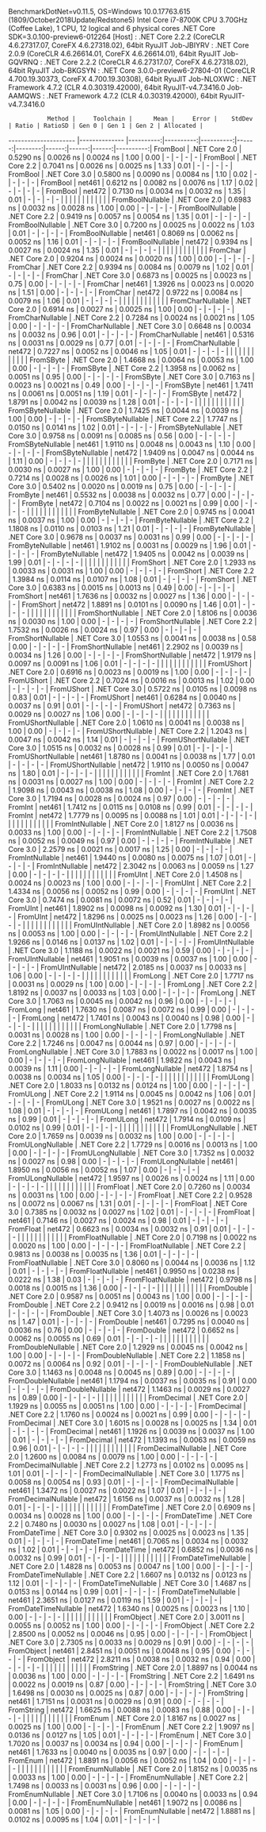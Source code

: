 
BenchmarkDotNet=v0.11.5, OS=Windows 10.0.17763.615 (1809/October2018Update/Redstone5)
Intel Core i7-8700K CPU 3.70GHz (Coffee Lake), 1 CPU, 12 logical and 6 physical cores
.NET Core SDK=3.0.100-preview6-012264
  [Host]     : .NET Core 2.2.2 (CoreCLR 4.6.27317.07, CoreFX 4.6.27318.02), 64bit RyuJIT
  Job-JBIYRV : .NET Core 2.0.9 (CoreCLR 4.6.26614.01, CoreFX 4.6.26614.01), 64bit RyuJIT
  Job-GQVRNQ : .NET Core 2.2.2 (CoreCLR 4.6.27317.07, CoreFX 4.6.27318.02), 64bit RyuJIT
  Job-BKGSYN : .NET Core 3.0.0-preview6-27804-01 (CoreCLR 4.700.19.30373, CoreFX 4.700.19.30308), 64bit RyuJIT
  Job-NLOXWC : .NET Framework 4.7.2 (CLR 4.0.30319.42000), 64bit RyuJIT-v4.7.3416.0
  Job-AAMQWS : .NET Framework 4.7.2 (CLR 4.0.30319.42000), 64bit RyuJIT-v4.7.3416.0


               Method |     Toolchain |      Mean |     Error |    StdDev | Ratio | RatioSD | Gen 0 | Gen 1 | Gen 2 | Allocated |
--------------------- |-------------- |----------:|----------:|----------:|------:|--------:|------:|------:|------:|----------:|
             FromBool | .NET Core 2.0 | 0.5290 ns | 0.0026 ns | 0.0024 ns |  1.00 |    0.00 |     - |     - |     - |         - |
             FromBool | .NET Core 2.2 | 0.7041 ns | 0.0026 ns | 0.0025 ns |  1.33 |    0.01 |     - |     - |     - |         - |
             FromBool | .NET Core 3.0 | 0.5800 ns | 0.0090 ns | 0.0084 ns |  1.10 |    0.02 |     - |     - |     - |         - |
             FromBool |        net461 | 0.6212 ns | 0.0082 ns | 0.0076 ns |  1.17 |    0.02 |     - |     - |     - |         - |
             FromBool |        net472 | 0.7130 ns | 0.0034 ns | 0.0032 ns |  1.35 |    0.01 |     - |     - |     - |         - |
                      |               |           |           |           |       |         |       |       |       |           |
     FromBoolNullable | .NET Core 2.0 | 0.6983 ns | 0.0032 ns | 0.0028 ns |  1.00 |    0.00 |     - |     - |     - |         - |
     FromBoolNullable | .NET Core 2.2 | 0.9419 ns | 0.0057 ns | 0.0054 ns |  1.35 |    0.01 |     - |     - |     - |         - |
     FromBoolNullable | .NET Core 3.0 | 0.7200 ns | 0.0025 ns | 0.0022 ns |  1.03 |    0.01 |     - |     - |     - |         - |
     FromBoolNullable |        net461 | 0.8069 ns | 0.0062 ns | 0.0052 ns |  1.16 |    0.01 |     - |     - |     - |         - |
     FromBoolNullable |        net472 | 0.9394 ns | 0.0027 ns | 0.0024 ns |  1.35 |    0.01 |     - |     - |     - |         - |
                      |               |           |           |           |       |         |       |       |       |           |
             FromChar | .NET Core 2.0 | 0.9204 ns | 0.0024 ns | 0.0020 ns |  1.00 |    0.00 |     - |     - |     - |         - |
             FromChar | .NET Core 2.2 | 0.9394 ns | 0.0084 ns | 0.0079 ns |  1.02 |    0.01 |     - |     - |     - |         - |
             FromChar | .NET Core 3.0 | 0.6873 ns | 0.0025 ns | 0.0023 ns |  0.75 |    0.00 |     - |     - |     - |         - |
             FromChar |        net461 | 1.3926 ns | 0.0023 ns | 0.0020 ns |  1.51 |    0.00 |     - |     - |     - |         - |
             FromChar |        net472 | 0.9722 ns | 0.0084 ns | 0.0079 ns |  1.06 |    0.01 |     - |     - |     - |         - |
                      |               |           |           |           |       |         |       |       |       |           |
     FromCharNullable | .NET Core 2.0 | 0.6914 ns | 0.0027 ns | 0.0025 ns |  1.00 |    0.00 |     - |     - |     - |         - |
     FromCharNullable | .NET Core 2.2 | 0.7284 ns | 0.0024 ns | 0.0021 ns |  1.05 |    0.00 |     - |     - |     - |         - |
     FromCharNullable | .NET Core 3.0 | 0.6648 ns | 0.0034 ns | 0.0032 ns |  0.96 |    0.01 |     - |     - |     - |         - |
     FromCharNullable |        net461 | 0.5316 ns | 0.0031 ns | 0.0029 ns |  0.77 |    0.01 |     - |     - |     - |         - |
     FromCharNullable |        net472 | 0.7227 ns | 0.0052 ns | 0.0046 ns |  1.05 |    0.01 |     - |     - |     - |         - |
                      |               |           |           |           |       |         |       |       |       |           |
            FromSByte | .NET Core 2.0 | 1.4668 ns | 0.0064 ns | 0.0053 ns |  1.00 |    0.00 |     - |     - |     - |         - |
            FromSByte | .NET Core 2.2 | 1.3958 ns | 0.0062 ns | 0.0051 ns |  0.95 |    0.00 |     - |     - |     - |         - |
            FromSByte | .NET Core 3.0 | 0.7163 ns | 0.0023 ns | 0.0021 ns |  0.49 |    0.00 |     - |     - |     - |         - |
            FromSByte |        net461 | 1.7411 ns | 0.0061 ns | 0.0051 ns |  1.19 |    0.01 |     - |     - |     - |         - |
            FromSByte |        net472 | 1.8791 ns | 0.0042 ns | 0.0039 ns |  1.28 |    0.01 |     - |     - |     - |         - |
                      |               |           |           |           |       |         |       |       |       |           |
    FromSByteNullable | .NET Core 2.0 | 1.7425 ns | 0.0044 ns | 0.0039 ns |  1.00 |    0.00 |     - |     - |     - |         - |
    FromSByteNullable | .NET Core 2.2 | 1.7747 ns | 0.0150 ns | 0.0141 ns |  1.02 |    0.01 |     - |     - |     - |         - |
    FromSByteNullable | .NET Core 3.0 | 0.9758 ns | 0.0091 ns | 0.0085 ns |  0.56 |    0.00 |     - |     - |     - |         - |
    FromSByteNullable |        net461 | 1.9110 ns | 0.0048 ns | 0.0043 ns |  1.10 |    0.00 |     - |     - |     - |         - |
    FromSByteNullable |        net472 | 1.9409 ns | 0.0047 ns | 0.0044 ns |  1.11 |    0.00 |     - |     - |     - |         - |
                      |               |           |           |           |       |         |       |       |       |           |
             FromByte | .NET Core 2.0 | 0.7171 ns | 0.0030 ns | 0.0027 ns |  1.00 |    0.00 |     - |     - |     - |         - |
             FromByte | .NET Core 2.2 | 0.7214 ns | 0.0028 ns | 0.0026 ns |  1.01 |    0.00 |     - |     - |     - |         - |
             FromByte | .NET Core 3.0 | 0.5402 ns | 0.0020 ns | 0.0019 ns |  0.75 |    0.00 |     - |     - |     - |         - |
             FromByte |        net461 | 0.5532 ns | 0.0038 ns | 0.0032 ns |  0.77 |    0.00 |     - |     - |     - |         - |
             FromByte |        net472 | 0.7104 ns | 0.0022 ns | 0.0021 ns |  0.99 |    0.00 |     - |     - |     - |         - |
                      |               |           |           |           |       |         |       |       |       |           |
     FromByteNullable | .NET Core 2.0 | 0.9745 ns | 0.0041 ns | 0.0037 ns |  1.00 |    0.00 |     - |     - |     - |         - |
     FromByteNullable | .NET Core 2.2 | 1.1808 ns | 0.0110 ns | 0.0103 ns |  1.21 |    0.01 |     - |     - |     - |         - |
     FromByteNullable | .NET Core 3.0 | 0.9678 ns | 0.0037 ns | 0.0031 ns |  0.99 |    0.00 |     - |     - |     - |         - |
     FromByteNullable |        net461 | 1.9102 ns | 0.0031 ns | 0.0029 ns |  1.96 |    0.01 |     - |     - |     - |         - |
     FromByteNullable |        net472 | 1.9405 ns | 0.0042 ns | 0.0039 ns |  1.99 |    0.01 |     - |     - |     - |         - |
                      |               |           |           |           |       |         |       |       |       |           |
            FromShort | .NET Core 2.0 | 1.2933 ns | 0.0033 ns | 0.0031 ns |  1.00 |    0.00 |     - |     - |     - |         - |
            FromShort | .NET Core 2.2 | 1.3984 ns | 0.0114 ns | 0.0107 ns |  1.08 |    0.01 |     - |     - |     - |         - |
            FromShort | .NET Core 3.0 | 0.6383 ns | 0.0015 ns | 0.0013 ns |  0.49 |    0.00 |     - |     - |     - |         - |
            FromShort |        net461 | 1.7636 ns | 0.0032 ns | 0.0027 ns |  1.36 |    0.00 |     - |     - |     - |         - |
            FromShort |        net472 | 1.8891 ns | 0.0101 ns | 0.0090 ns |  1.46 |    0.01 |     - |     - |     - |         - |
                      |               |           |           |           |       |         |       |       |       |           |
    FromShortNullable | .NET Core 2.0 | 1.8106 ns | 0.0036 ns | 0.0030 ns |  1.00 |    0.00 |     - |     - |     - |         - |
    FromShortNullable | .NET Core 2.2 | 1.7532 ns | 0.0026 ns | 0.0024 ns |  0.97 |    0.00 |     - |     - |     - |         - |
    FromShortNullable | .NET Core 3.0 | 1.0553 ns | 0.0041 ns | 0.0038 ns |  0.58 |    0.00 |     - |     - |     - |         - |
    FromShortNullable |        net461 | 2.2902 ns | 0.0039 ns | 0.0034 ns |  1.26 |    0.00 |     - |     - |     - |         - |
    FromShortNullable |        net472 | 1.9179 ns | 0.0097 ns | 0.0091 ns |  1.06 |    0.01 |     - |     - |     - |         - |
                      |               |           |           |           |       |         |       |       |       |           |
           FromUShort | .NET Core 2.0 | 0.6916 ns | 0.0023 ns | 0.0019 ns |  1.00 |    0.00 |     - |     - |     - |         - |
           FromUShort | .NET Core 2.2 | 0.7024 ns | 0.0016 ns | 0.0013 ns |  1.02 |    0.00 |     - |     - |     - |         - |
           FromUShort | .NET Core 3.0 | 0.5722 ns | 0.0105 ns | 0.0098 ns |  0.83 |    0.01 |     - |     - |     - |         - |
           FromUShort |        net461 | 0.6284 ns | 0.0040 ns | 0.0037 ns |  0.91 |    0.01 |     - |     - |     - |         - |
           FromUShort |        net472 | 0.7363 ns | 0.0029 ns | 0.0027 ns |  1.06 |    0.00 |     - |     - |     - |         - |
                      |               |           |           |           |       |         |       |       |       |           |
   FromUShortNullable | .NET Core 2.0 | 1.0610 ns | 0.0041 ns | 0.0038 ns |  1.00 |    0.00 |     - |     - |     - |         - |
   FromUShortNullable | .NET Core 2.2 | 1.2043 ns | 0.0047 ns | 0.0042 ns |  1.14 |    0.01 |     - |     - |     - |         - |
   FromUShortNullable | .NET Core 3.0 | 1.0515 ns | 0.0032 ns | 0.0028 ns |  0.99 |    0.01 |     - |     - |     - |         - |
   FromUShortNullable |        net461 | 1.8780 ns | 0.0041 ns | 0.0038 ns |  1.77 |    0.01 |     - |     - |     - |         - |
   FromUShortNullable |        net472 | 1.9110 ns | 0.0050 ns | 0.0047 ns |  1.80 |    0.01 |     - |     - |     - |         - |
                      |               |           |           |           |       |         |       |       |       |           |
              FromInt | .NET Core 2.0 | 1.7681 ns | 0.0031 ns | 0.0027 ns |  1.00 |    0.00 |     - |     - |     - |         - |
              FromInt | .NET Core 2.2 | 1.9098 ns | 0.0043 ns | 0.0038 ns |  1.08 |    0.00 |     - |     - |     - |         - |
              FromInt | .NET Core 3.0 | 1.7194 ns | 0.0028 ns | 0.0024 ns |  0.97 |    0.00 |     - |     - |     - |         - |
              FromInt |        net461 | 1.7412 ns | 0.0115 ns | 0.0108 ns |  0.99 |    0.01 |     - |     - |     - |         - |
              FromInt |        net472 | 1.7779 ns | 0.0095 ns | 0.0088 ns |  1.01 |    0.01 |     - |     - |     - |         - |
                      |               |           |           |           |       |         |       |       |       |           |
      FromIntNullable | .NET Core 2.0 | 1.8127 ns | 0.0036 ns | 0.0033 ns |  1.00 |    0.00 |     - |     - |     - |         - |
      FromIntNullable | .NET Core 2.2 | 1.7508 ns | 0.0052 ns | 0.0049 ns |  0.97 |    0.00 |     - |     - |     - |         - |
      FromIntNullable | .NET Core 3.0 | 2.2579 ns | 0.0021 ns | 0.0017 ns |  1.25 |    0.00 |     - |     - |     - |         - |
      FromIntNullable |        net461 | 1.9440 ns | 0.0080 ns | 0.0075 ns |  1.07 |    0.01 |     - |     - |     - |         - |
      FromIntNullable |        net472 | 2.3042 ns | 0.0063 ns | 0.0059 ns |  1.27 |    0.00 |     - |     - |     - |         - |
                      |               |           |           |           |       |         |       |       |       |           |
             FromUInt | .NET Core 2.0 | 1.4508 ns | 0.0024 ns | 0.0023 ns |  1.00 |    0.00 |     - |     - |     - |         - |
             FromUInt | .NET Core 2.2 | 1.4334 ns | 0.0056 ns | 0.0052 ns |  0.99 |    0.00 |     - |     - |     - |         - |
             FromUInt | .NET Core 3.0 | 0.7474 ns | 0.0081 ns | 0.0072 ns |  0.52 |    0.01 |     - |     - |     - |         - |
             FromUInt |        net461 | 1.8902 ns | 0.0098 ns | 0.0092 ns |  1.30 |    0.01 |     - |     - |     - |         - |
             FromUInt |        net472 | 1.8296 ns | 0.0025 ns | 0.0023 ns |  1.26 |    0.00 |     - |     - |     - |         - |
                      |               |           |           |           |       |         |       |       |       |           |
     FromUIntNullable | .NET Core 2.0 | 1.8982 ns | 0.0056 ns | 0.0053 ns |  1.00 |    0.00 |     - |     - |     - |         - |
     FromUIntNullable | .NET Core 2.2 | 1.9266 ns | 0.0146 ns | 0.0137 ns |  1.02 |    0.01 |     - |     - |     - |         - |
     FromUIntNullable | .NET Core 3.0 | 1.1188 ns | 0.0022 ns | 0.0021 ns |  0.59 |    0.00 |     - |     - |     - |         - |
     FromUIntNullable |        net461 | 1.9051 ns | 0.0039 ns | 0.0037 ns |  1.00 |    0.00 |     - |     - |     - |         - |
     FromUIntNullable |        net472 | 2.0185 ns | 0.0037 ns | 0.0033 ns |  1.06 |    0.00 |     - |     - |     - |         - |
                      |               |           |           |           |       |         |       |       |       |           |
             FromLong | .NET Core 2.0 | 1.7717 ns | 0.0031 ns | 0.0029 ns |  1.00 |    0.00 |     - |     - |     - |         - |
             FromLong | .NET Core 2.2 | 1.8192 ns | 0.0037 ns | 0.0033 ns |  1.03 |    0.00 |     - |     - |     - |         - |
             FromLong | .NET Core 3.0 | 1.7063 ns | 0.0045 ns | 0.0042 ns |  0.96 |    0.00 |     - |     - |     - |         - |
             FromLong |        net461 | 1.7630 ns | 0.0087 ns | 0.0072 ns |  0.99 |    0.00 |     - |     - |     - |         - |
             FromLong |        net472 | 1.7401 ns | 0.0043 ns | 0.0040 ns |  0.98 |    0.00 |     - |     - |     - |         - |
                      |               |           |           |           |       |         |       |       |       |           |
     FromLongNullable | .NET Core 2.0 | 1.7798 ns | 0.0031 ns | 0.0028 ns |  1.00 |    0.00 |     - |     - |     - |         - |
     FromLongNullable | .NET Core 2.2 | 1.7246 ns | 0.0047 ns | 0.0044 ns |  0.97 |    0.00 |     - |     - |     - |         - |
     FromLongNullable | .NET Core 3.0 | 1.7883 ns | 0.0022 ns | 0.0017 ns |  1.00 |    0.00 |     - |     - |     - |         - |
     FromLongNullable |        net461 | 1.9822 ns | 0.0043 ns | 0.0039 ns |  1.11 |    0.00 |     - |     - |     - |         - |
     FromLongNullable |        net472 | 1.8754 ns | 0.0038 ns | 0.0034 ns |  1.05 |    0.00 |     - |     - |     - |         - |
                      |               |           |           |           |       |         |       |       |       |           |
            FromULong | .NET Core 2.0 | 1.8033 ns | 0.0132 ns | 0.0124 ns |  1.00 |    0.00 |     - |     - |     - |         - |
            FromULong | .NET Core 2.2 | 1.9114 ns | 0.0045 ns | 0.0042 ns |  1.06 |    0.01 |     - |     - |     - |         - |
            FromULong | .NET Core 3.0 | 1.9521 ns | 0.0027 ns | 0.0022 ns |  1.08 |    0.01 |     - |     - |     - |         - |
            FromULong |        net461 | 1.7897 ns | 0.0042 ns | 0.0035 ns |  0.99 |    0.01 |     - |     - |     - |         - |
            FromULong |        net472 | 1.7914 ns | 0.0109 ns | 0.0102 ns |  0.99 |    0.01 |     - |     - |     - |         - |
                      |               |           |           |           |       |         |       |       |       |           |
    FromULongNullable | .NET Core 2.0 | 1.7659 ns | 0.0039 ns | 0.0032 ns |  1.00 |    0.00 |     - |     - |     - |         - |
    FromULongNullable | .NET Core 2.2 | 1.7729 ns | 0.0016 ns | 0.0013 ns |  1.00 |    0.00 |     - |     - |     - |         - |
    FromULongNullable | .NET Core 3.0 | 1.7352 ns | 0.0032 ns | 0.0027 ns |  0.98 |    0.00 |     - |     - |     - |         - |
    FromULongNullable |        net461 | 1.8950 ns | 0.0056 ns | 0.0052 ns |  1.07 |    0.00 |     - |     - |     - |         - |
    FromULongNullable |        net472 | 1.9597 ns | 0.0026 ns | 0.0024 ns |  1.11 |    0.00 |     - |     - |     - |         - |
                      |               |           |           |           |       |         |       |       |       |           |
            FromFloat | .NET Core 2.0 | 0.7260 ns | 0.0034 ns | 0.0031 ns |  1.00 |    0.00 |     - |     - |     - |         - |
            FromFloat | .NET Core 2.2 | 0.9528 ns | 0.0072 ns | 0.0067 ns |  1.31 |    0.01 |     - |     - |     - |         - |
            FromFloat | .NET Core 3.0 | 0.7385 ns | 0.0032 ns | 0.0027 ns |  1.02 |    0.01 |     - |     - |     - |         - |
            FromFloat |        net461 | 0.7146 ns | 0.0027 ns | 0.0024 ns |  0.98 |    0.01 |     - |     - |     - |         - |
            FromFloat |        net472 | 0.6623 ns | 0.0034 ns | 0.0032 ns |  0.91 |    0.01 |     - |     - |     - |         - |
                      |               |           |           |           |       |         |       |       |       |           |
    FromFloatNullable | .NET Core 2.0 | 0.7198 ns | 0.0022 ns | 0.0020 ns |  1.00 |    0.00 |     - |     - |     - |         - |
    FromFloatNullable | .NET Core 2.2 | 0.9813 ns | 0.0038 ns | 0.0035 ns |  1.36 |    0.01 |     - |     - |     - |         - |
    FromFloatNullable | .NET Core 3.0 | 0.8060 ns | 0.0044 ns | 0.0036 ns |  1.12 |    0.01 |     - |     - |     - |         - |
    FromFloatNullable |        net461 | 0.9950 ns | 0.0238 ns | 0.0222 ns |  1.38 |    0.03 |     - |     - |     - |         - |
    FromFloatNullable |        net472 | 0.9798 ns | 0.0018 ns | 0.0015 ns |  1.36 |    0.00 |     - |     - |     - |         - |
                      |               |           |           |           |       |         |       |       |       |           |
           FromDouble | .NET Core 2.0 | 0.9587 ns | 0.0051 ns | 0.0043 ns |  1.00 |    0.00 |     - |     - |     - |         - |
           FromDouble | .NET Core 2.2 | 0.9412 ns | 0.0019 ns | 0.0016 ns |  0.98 |    0.01 |     - |     - |     - |         - |
           FromDouble | .NET Core 3.0 | 1.4073 ns | 0.0026 ns | 0.0023 ns |  1.47 |    0.01 |     - |     - |     - |         - |
           FromDouble |        net461 | 0.7295 ns | 0.0040 ns | 0.0036 ns |  0.76 |    0.00 |     - |     - |     - |         - |
           FromDouble |        net472 | 0.6652 ns | 0.0062 ns | 0.0055 ns |  0.69 |    0.01 |     - |     - |     - |         - |
                      |               |           |           |           |       |         |       |       |       |           |
   FromDoubleNullable | .NET Core 2.0 | 1.2929 ns | 0.0045 ns | 0.0042 ns |  1.00 |    0.00 |     - |     - |     - |         - |
   FromDoubleNullable | .NET Core 2.2 | 1.1858 ns | 0.0072 ns | 0.0064 ns |  0.92 |    0.01 |     - |     - |     - |         - |
   FromDoubleNullable | .NET Core 3.0 | 1.1463 ns | 0.0048 ns | 0.0045 ns |  0.89 |    0.00 |     - |     - |     - |         - |
   FromDoubleNullable |        net461 | 1.1794 ns | 0.0037 ns | 0.0035 ns |  0.91 |    0.00 |     - |     - |     - |         - |
   FromDoubleNullable |        net472 | 1.1463 ns | 0.0029 ns | 0.0027 ns |  0.89 |    0.00 |     - |     - |     - |         - |
                      |               |           |           |           |       |         |       |       |       |           |
          FromDecimal | .NET Core 2.0 | 1.1929 ns | 0.0055 ns | 0.0051 ns |  1.00 |    0.00 |     - |     - |     - |         - |
          FromDecimal | .NET Core 2.2 | 1.1760 ns | 0.0024 ns | 0.0021 ns |  0.99 |    0.00 |     - |     - |     - |         - |
          FromDecimal | .NET Core 3.0 | 1.6015 ns | 0.0028 ns | 0.0025 ns |  1.34 |    0.01 |     - |     - |     - |         - |
          FromDecimal |        net461 | 1.1926 ns | 0.0039 ns | 0.0037 ns |  1.00 |    0.01 |     - |     - |     - |         - |
          FromDecimal |        net472 | 1.1393 ns | 0.0063 ns | 0.0059 ns |  0.96 |    0.01 |     - |     - |     - |         - |
                      |               |           |           |           |       |         |       |       |       |           |
  FromDecimalNullable | .NET Core 2.0 | 1.2600 ns | 0.0084 ns | 0.0079 ns |  1.00 |    0.00 |     - |     - |     - |         - |
  FromDecimalNullable | .NET Core 2.2 | 1.2773 ns | 0.0102 ns | 0.0095 ns |  1.01 |    0.01 |     - |     - |     - |         - |
  FromDecimalNullable | .NET Core 3.0 | 1.1775 ns | 0.0058 ns | 0.0054 ns |  0.93 |    0.01 |     - |     - |     - |         - |
  FromDecimalNullable |        net461 | 1.3472 ns | 0.0027 ns | 0.0022 ns |  1.07 |    0.01 |     - |     - |     - |         - |
  FromDecimalNullable |        net472 | 1.6156 ns | 0.0037 ns | 0.0032 ns |  1.28 |    0.01 |     - |     - |     - |         - |
                      |               |           |           |           |       |         |       |       |       |           |
         FromDateTime | .NET Core 2.0 | 0.6909 ns | 0.0034 ns | 0.0028 ns |  1.00 |    0.00 |     - |     - |     - |         - |
         FromDateTime | .NET Core 2.2 | 0.7480 ns | 0.0030 ns | 0.0027 ns |  1.08 |    0.01 |     - |     - |     - |         - |
         FromDateTime | .NET Core 3.0 | 0.9302 ns | 0.0025 ns | 0.0023 ns |  1.35 |    0.01 |     - |     - |     - |         - |
         FromDateTime |        net461 | 0.7065 ns | 0.0034 ns | 0.0032 ns |  1.02 |    0.01 |     - |     - |     - |         - |
         FromDateTime |        net472 | 0.6852 ns | 0.0036 ns | 0.0032 ns |  0.99 |    0.01 |     - |     - |     - |         - |
                      |               |           |           |           |       |         |       |       |       |           |
 FromDateTimeNullable | .NET Core 2.0 | 1.4828 ns | 0.0053 ns | 0.0047 ns |  1.00 |    0.00 |     - |     - |     - |         - |
 FromDateTimeNullable | .NET Core 2.2 | 1.6607 ns | 0.0132 ns | 0.0123 ns |  1.12 |    0.01 |     - |     - |     - |         - |
 FromDateTimeNullable | .NET Core 3.0 | 1.4687 ns | 0.0153 ns | 0.0144 ns |  0.99 |    0.01 |     - |     - |     - |         - |
 FromDateTimeNullable |        net461 | 2.3651 ns | 0.0127 ns | 0.0119 ns |  1.59 |    0.01 |     - |     - |     - |         - |
 FromDateTimeNullable |        net472 | 1.6340 ns | 0.0025 ns | 0.0023 ns |  1.10 |    0.00 |     - |     - |     - |         - |
                      |               |           |           |           |       |         |       |       |       |           |
           FromObject | .NET Core 2.0 | 3.0011 ns | 0.0055 ns | 0.0052 ns |  1.00 |    0.00 |     - |     - |     - |         - |
           FromObject | .NET Core 2.2 | 2.8500 ns | 0.0052 ns | 0.0046 ns |  0.95 |    0.00 |     - |     - |     - |         - |
           FromObject | .NET Core 3.0 | 2.7305 ns | 0.0033 ns | 0.0029 ns |  0.91 |    0.00 |     - |     - |     - |         - |
           FromObject |        net461 | 2.8451 ns | 0.0051 ns | 0.0048 ns |  0.95 |    0.00 |     - |     - |     - |         - |
           FromObject |        net472 | 2.8211 ns | 0.0038 ns | 0.0032 ns |  0.94 |    0.00 |     - |     - |     - |         - |
                      |               |           |           |           |       |         |       |       |       |           |
           FromString | .NET Core 2.0 | 1.8897 ns | 0.0044 ns | 0.0036 ns |  1.00 |    0.00 |     - |     - |     - |         - |
           FromString | .NET Core 2.2 | 1.6491 ns | 0.0022 ns | 0.0019 ns |  0.87 |    0.00 |     - |     - |     - |         - |
           FromString | .NET Core 3.0 | 1.6498 ns | 0.0030 ns | 0.0025 ns |  0.87 |    0.00 |     - |     - |     - |         - |
           FromString |        net461 | 1.7151 ns | 0.0031 ns | 0.0029 ns |  0.91 |    0.00 |     - |     - |     - |         - |
           FromString |        net472 | 1.6625 ns | 0.0088 ns | 0.0083 ns |  0.88 |    0.00 |     - |     - |     - |         - |
                      |               |           |           |           |       |         |       |       |       |           |
             FromEnum | .NET Core 2.0 | 1.8167 ns | 0.0027 ns | 0.0025 ns |  1.00 |    0.00 |     - |     - |     - |         - |
             FromEnum | .NET Core 2.2 | 1.9097 ns | 0.0136 ns | 0.0127 ns |  1.05 |    0.01 |     - |     - |     - |         - |
             FromEnum | .NET Core 3.0 | 1.7020 ns | 0.0037 ns | 0.0034 ns |  0.94 |    0.00 |     - |     - |     - |         - |
             FromEnum |        net461 | 1.7633 ns | 0.0040 ns | 0.0035 ns |  0.97 |    0.00 |     - |     - |     - |         - |
             FromEnum |        net472 | 1.8891 ns | 0.0056 ns | 0.0052 ns |  1.04 |    0.00 |     - |     - |     - |         - |
                      |               |           |           |           |       |         |       |       |       |           |
     FromEnumNullable | .NET Core 2.0 | 1.8152 ns | 0.0035 ns | 0.0033 ns |  1.00 |    0.00 |     - |     - |     - |         - |
     FromEnumNullable | .NET Core 2.2 | 1.7498 ns | 0.0033 ns | 0.0031 ns |  0.96 |    0.00 |     - |     - |     - |         - |
     FromEnumNullable | .NET Core 3.0 | 1.7106 ns | 0.0040 ns | 0.0033 ns |  0.94 |    0.00 |     - |     - |     - |         - |
     FromEnumNullable |        net461 | 1.9072 ns | 0.0086 ns | 0.0081 ns |  1.05 |    0.00 |     - |     - |     - |         - |
     FromEnumNullable |        net472 | 1.8881 ns | 0.0102 ns | 0.0095 ns |  1.04 |    0.01 |     - |     - |     - |         - |
